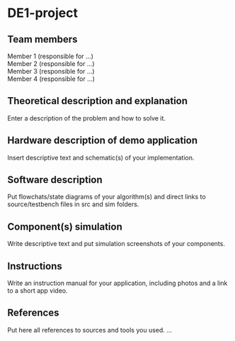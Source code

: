 # DE1-project
## Team members
Member 1 (responsible for ...) <br>
Member 2 (responsible for ...) <br>
Member 3 (responsible for ...) <br>
Member 4 (responsible for ...) <br>

## Theoretical description and explanation
Enter a description of the problem and how to solve it.

## Hardware description of demo application
Insert descriptive text and schematic(s) of your implementation.

## Software description
Put flowchats/state diagrams of your algorithm(s) and direct links to source/testbench files in src and sim folders.

## Component(s) simulation
Write descriptive text and put simulation screenshots of your components.

## Instructions
Write an instruction manual for your application, including photos and a link to a short app video.

## References
Put here all references to sources and tools you used.
...
